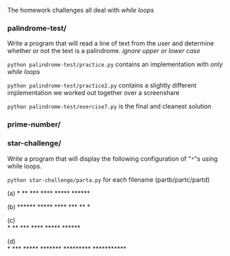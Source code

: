 The homework challenges all deal with *while loops*

### palindrome-test/
Write a program that will read a line of text from the user and determine whether or not the text is a palindrome. *ignore upper or lower case*

`python palindrome-test/practice.py` contains an implementation with *only while loops*

`python palindrome-test/practice2.py` contains a slightly different implementation we worked out together over a screenshare

`python palindrome-test/exercise7.py` is the final and cleanest solution

### prime-number/


### star-challenge/
Write a program that will display the following configuration of "`*`"s using while loops.

`python star-challenge/parta.py` for each filename (partb/partc/partd)

(a)
          *
          **
          ***
          ****
          *****
          ******



(b)
          ******
          *****
          ****
          ***
          **
          *



(c)   
               *
              **
             ***
            ****
           *****
          ******


(d)   
               *
              ***
             *****
            *******
           *********
          ***********
